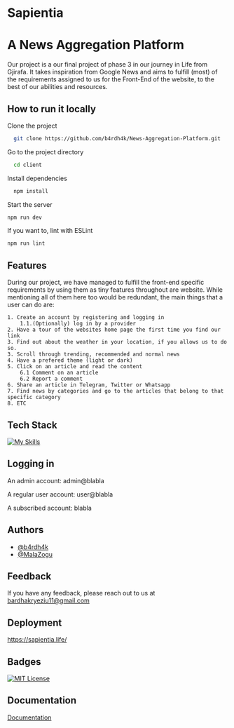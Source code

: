 
# Sapientia
# A News Aggregation Platform

Our project is a our final project of phase 3 in our journey in Life from Gjirafa. It takes inspiration from Google News and aims to fulfill (most) of the requirements assigned to us for the Front-End of the website, to the best of our abilities and resources.


## How to run it locally

Clone the project

```bash
  git clone https://github.com/b4rdh4k/News-Aggregation-Platform.git
```

Go to the project directory

```bash
  cd client
```

Install dependencies

```bash
  npm install
```

Start the server

```bash
npm run dev
```

If you want to, lint with ESLint

```bash
npm run lint
```

## Features

During our project, we have managed to fulfill the front-end specific requirements by using them as tiny features throughout are website. While mentioning all of them here too would be redundant, the main things that a user can do are:

    1. Create an account by registering and logging in
        1.1.(Optionally) log in by a provider
    2. Have a tour of the websites home page the first time you find our link
    3. Find out about the weather in your location, if you allows us to do so.
    3. Scroll through trending, recommended and normal news
    4. Have a prefered theme (light or dark)
    5. Click on an article and read the content
        6.1 Comment on an article
        6.2 Report a comment
    6. Share an article in Telegram, Twitter or Whatsapp
    7. Find news by categories and go to the articles that belong to that specific category
    8. ETC




## Tech Stack
[![My Skills](https://skillicons.dev/icons?i=vue,pinia,vite,js,html,css,tailwind,sass)](https://skillicons.dev)
 
## Logging in 

An admin account:
    admin@blabla

A regular user account:
    user@blabla

A subscribed account: blabla
## Authors

- [@b4rdh4k](https://github.com/b4rdh4k)
- [@MalaZogu](https://github.com/MalaZogu)

## Feedback

If you have any feedback, please reach out to us at bardhakryeziu11@gmail.com


## Deployment

https://sapientia.life/


## Badges

[![MIT License](https://img.shields.io/badge/License-MIT-green.svg)](https://choosealicense.com/licenses/mit/)


## Documentation

[Documentation](https://docs.google.com/document/d/1tD1pqgPXyAqzOfKuUKfsiOCngfxwffq-CSGJTV2hsmI/edit)

